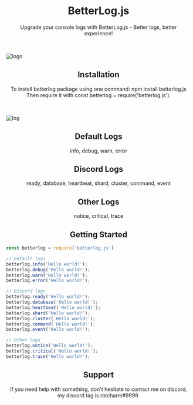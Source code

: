 <h1 align="center">
BetterLog.js
</h1>
<p align="center">
Upgrade your console logs with BetterLog.js - Better logs, better experience!
</p>

<br>
<p align="center">

![logo](https://cdn.discordapp.com/attachments/1031615083702394940/1059798584410775622/betterlogjs.png)

</p>

<h2 align="center">
Installation
</h2>
<p align="center">
To install betterlog package using one command: npm install betterlog.js
<br>
Then require it with const betterlog = require('betterlog.js').
</p>

<br>
<p align="center">

![log](https://cdn.discordapp.com/attachments/1058432471349346395/1103763991429386460/image.png)

</p>
<h2 align="center">
Default Logs
</h2>
<p align="center">
info, debug, warn, error
</p>
<h2 align="center">
Discord Logs
</h2>
<p align="center">
ready, database, heartbeat, shard, cluster, command, event
</p>
<h2 align="center">
Other Logs
</h2>
<p align="center">
notice, critical, trace
</p>
<h2 align="center">
Getting Started
</h2>

```javascript
const betterlog = require('betterlog.js')

// Default logs
betterlog.info('Hello world!');
betterlog.debug('Hello world!');
betterlog.warn('Hello world!');
betterlog.error('Hello world!');

// Discord logs
betterlog.ready('Hello world!');
betterlog.database('Hello world!');
betterlog.heartbeat('Hello world!');
betterlog.shard('Hello world!');
betterlog.cluster('Hello world!');
betterlog.command('Hello world!');
betterlog.event('Hello world!');

// Other logs
betterlog.notice('Hello world!');
betterlog.critical('Hello world!');
betterlog.trace('Hello world!');

```

<h2 align="center">
Support
</h2>
<p align="center">
If you need help with something, don't hesitate to contact me on discord, my discord tag is rotcharm#9999.
</p>
